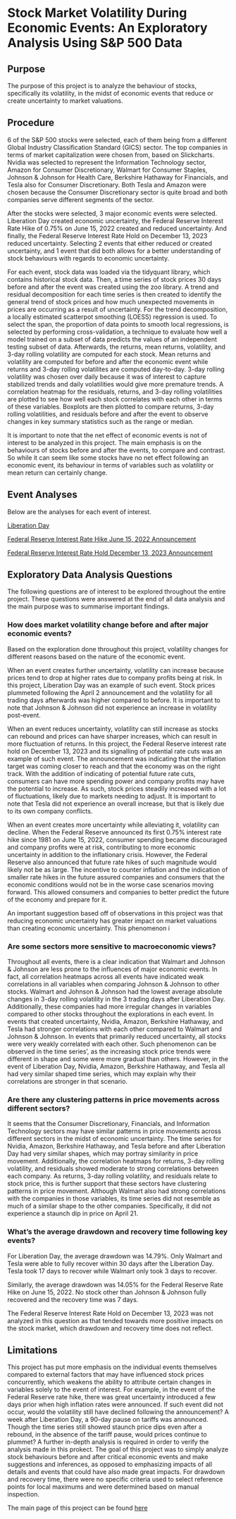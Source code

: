 # Stock Market Volatility During Economic Events: An Exploratory Analysis Using S&P 500 Data

## Purpose

The purpose of this project is to analyze the behaviour of stocks, specifically its volatility, in the midst of economic events that reduce or create uncertainty to market valuations.

## Procedure

6 of the S&P 500 stocks were selected, each of them being from a different Global Industry Classification Standard (GICS) sector. The top companies in terms of market capitalization were chosen from, based on Slickcharts. Nvidia was selected to represent the Information Technology sector, Amazon for Consumer Discretionary, Walmart for Consumer Staples, Johnson & Johnson for Health Care, Berkshire Hathaway for Financials, and Tesla also for Consumer Discretionary. Both Tesla and Amazon were chosen because the Consumer Discretionary sector is quite broad and both companies serve different segments of the sector.

After the stocks were selected, 3 major economic events were selected. Liberation Day created economic uncertainty, the Federal Reserve Interest Rate Hike of 0.75% on June 15, 2022 created and reduced uncertainty. And finally, the Federal Reserve Interest Rate Hold on December 13, 2023 reduced uncertainty. Selecting 2 events that either reduced or created uncertainty, and 1 event that did both allows for a better understanding of stock behaviours with regards to economic uncertainty.

For each event, stock data was loaded via the tidyquant library, which contains historical stock data. Then, a time series of stock prices 30 days before and after the event was created using the zoo library. A trend and residual decomposition for each time series is then created to identify the general trend of stock prices and how much unexpected movements in prices are occurring as a result of uncertainty. For the trend decomposition, a locally estimated scatterpot smoothing (LOESS) regression is used. To select the span, the proportion of data points to smooth local regressions, is selected by performing cross-validation, a technique to evaluate how well a model trained on a subset of data predicts the values of an independent testing subset of data. Afterwards, the returns, mean returns, volatility, and 3-day rolling volatility are computed for each stock. Mean returns and volatility are computed for before and after the economic event while returns and 3-day rolling volatilites are computed day-to-day. 3-day rolling volatility was chosen over daily because it was of interest to capture stabilized trends and daily volatilities would give more premature trends. A correlation heatmap for the residuals, returns, and 3-day rolling volatilities are plotted to see how well each stock correlates with each other in terms of these variables. Boxplots are then plotted to compare returns, 3-day rolling volatilities, and residuals before and after the event to observe changes in key summary statistics such as the range or median.

It is important to note that the net effect of economic events is not of interest to be analyzed in this project. The main emphasis is on the behaviours of stocks before and after the events, to compare and contrast. So while it can seem like some stocks have no net effect following an economic event, its behaviour in terms of variables such as volatility or mean return can certainly change.

## Event Analyses

Below are the analyses for each event of interest.

[Liberation Day](https://ktu03.github.io/Stock-Market-Volatility-During-Economic-Events-An-Exploratory-Data-Analysis-Using-S-and-P-500-Data/Liberation-Day)

[Federal Reserve Interest Rate Hike June 15, 2022 Announcement](https://ktu03.github.io/Stock-Market-Volatility-During-Economic-Events-An-Exploratory-Data-Analysis-Using-S-and-P-500-Data/Federal-Reserve-Rate-Hike-2022-Announcement)

[Federal Reserve Interest Rate Hold December 13, 2023 Announcement](https://ktu03.github.io/Stock-Market-Volatility-During-Economic-Events-An-Exploratory-Data-Analysis-Using-S-and-P-500-Data/Federal-Reserve-Interest-Rate-Hold-2023-Announcement)


## Exploratory Data Analysis Questions

The following questions are of interest to be explored throughout the entire project. These questions were answered at the end of all data analysis and the main purpose was to summarise important findings.

### How does market volatility change before and after major economic events?

Based on the exploration done throughout this project, volatility changes for different reasons based on the nature of the economic event.

When an event creates further uncertainty, volatility can increase because prices tend to drop at higher rates due to company profits being at risk. In this project, Liberation Day was an example of such event. Stock prices plummeted following the April 2 announcement and the volatility for all trading days afterwards was higher compared to before. It is important to note that Johnson & Johnson did not experience an increase in volatility post-event.

When an event reduces uncertainty, volatility can still increase as stocks can rebound and prices can have sharper increases, which can result in more fluctuation of returns. In this project, the Federal Reserve interest rate hold on December 13, 2023 and its signalling of potential rate cuts was an example of such event. The announcement was indicating that the inflation target was coming closer to reach and that the economy was on the right track. With the addition of indicating of potential future rate cuts, consumers can have more spending power and company profits may have the potential to increase. As such, stock prices steadily increased with a lot of fluctuations, likely due to markets needing to adjust. It is important to note that Tesla did not experience an overall increase, but that is likely due to its own company conflicts.

When an event creates more uncertainty while alleviating it, volatility can decline. When the Federal Reserve announced its first 0.75% interest rate hike since 1981 on June 15, 2022, consumer spending became discouraged and company profits were at risk, contributing to more economic uncertainty in addition to the inflationary crisis. However, the Federal Reserve also announced that future rate hikes of such magnitude would likely not be as large. The incentive to counter inflation and the indication of smaller rate hikes in the future assured companies and consumers that the economic conditions would not be in the worse case scenarios moving forward. This allowed consumers and companies to better predict the future of the economy and prepare for it.

An important suggestion based off of observations in this project was that reducing economic uncertainty has greater impact on market valuations than creating economic uncertainty. This phenomenon i

### Are some sectors more sensitive to macroeconomic views?

Throughout all events, there is a clear indication that Walmart and Johnson & Johnson are less prone to the influences of major economic events. In fact, all correlation heatmaps across all events have indicated weak correlations in all variables when comparing Johnson & Johnson to other stocks. Walmart and Johnson & Johnson had the lowest average absolute changes in 3-day rolling volatility in the 3 trading days after Liberation Day. Additionally, these companies had more irregular changes in variables compared to other stocks throughout the explorations in each event. In events that created uncertainty, Nvidia, Amazon, Berkshire Hathaway, and Tesla had stronger correlations with each other compared to Walmart and Johnson & Johnson. In events that primarily reduced uncertainty, all stocks were very weakly correlated with each other. Such phenomenon can be observed in the time series’, as the increasing stock price trends were different in shape and some were more gradual than others. However, in the event of Liberation Day, Nvidia, Amazon, Berkshire Hathaway, and Tesla all had very similar shaped time series, which may explain why their correlations are stronger in that scenario.

### Are there any clustering patterns in price movements across different sectors?

It seems that the Consumer Discretionary, Financials, and Information Technology sectors may have similar patterns in price movements across different sectors in the midst of economic uncertainty. The time series for Nvidia, Amazon, Berkshire Hathaway, and Tesla before and after Liberation Day had very similar shapes, which may portray similarity in price movement. Additionally, the correlation heatmaps for returns, 3-day rolling volatility, and residuals showed moderate to strong correlations between each company. As returns, 3-day rolling volatility, and residuals relate to stock price, this is further support that these sectors have clustering patterns in price movement. Although Walmart also had strong correlations with the companies in those variables, its time series did not resemble as much of a similar shape to the other companies. Specifically, it did not experience a staunch dip in price on April 21.

### What’s the average drawdown and recovery time following key events?

For Liberation Day, the average drawdown was 14.79%. Only Walmart and Tesla were able to fully recover within 30 days after the Liberation Day. Tesla took 17 days to recover while Walmart only took 3 days to recover.

Similarly, the average drawdown was 14.05% for the Federal Reserve Rate Hike on June 15, 2022. No stock other than Johnson & Johnson fully recovered and the recovery time was 7 days.

The Federal Reserve Interest Rate Hold on December 13, 2023 was not analyzed in this question as that tended towards more positive impacts on the stock market, which drawdown and recovery time does not reflect.

## Limitations

This project has put more emphasis on the individual events themselves compared to external factors that may have influenced stock prices concurrently, which weakens the ability to attribute certain changes in variables solely to the event of interest. For example, in the event of the Federal Reserve rate hike, there was great uncertainty introduced a few days prior when high inflation rates were announced. If such event did not occur, would the volatility still have declined following the announcement? A week after Liberation Day, a 90-day pause on tariffs was announced. Though the time series still showed staunch price dips even after a rebound, in the absence of the tariff pause, would prices continue to plummet? A further in-depth analysis is required in order to verify the analysis made in this prokect. The goal of this project was to simply analyze stock behaviours before and after critical economic events and make suggestions and inferences, as opposed to emphasizing impacts of all details and events that could have also made great impacts. For drawdown and recovery time, there were no specific criteria used to select reference points for local maximums and were determined based on manual inspection.

The main page of this project can be found [here](https://ktu03.github.io/Stock-Market-Volatility-During-Economic-Events-An-Exploratory-Data-Analysis-Using-S-and-P-500-Data/)

